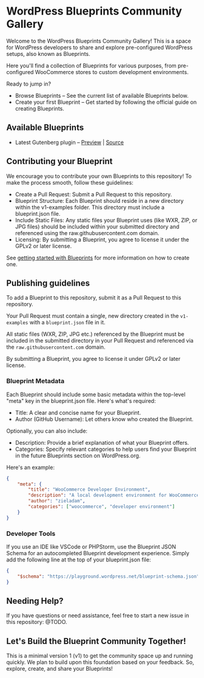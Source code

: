 # WordPress Blueprints Community Gallery

Welcome to the WordPress Blueprints Community Gallery!
This is a space for WordPress developers to share and explore pre-configured WordPress setups, also known as Blueprints.

Here you'll find a collection of Blueprints for various purposes, from pre-configured WooCommerce stores to custom development environments.

Ready to jump in?

* Browse Blueprints – See the current list of available Blueprints below.
* Create your first Blueprint – Get started by following the official guide on creating Blueprints.

## Available Blueprints

* Latest Gutenberg plugin – [Preview](https://playground.wordpress.net/?blueprint-url=https://raw.githubusercontent.com/adamziel/blueprints/trunk/v1-examples/latest-gutenberg/blueprint.json) | [Source](https://github.com/adamziel/blueprints/blob/trunk/v1-examples/latest-gutenberg/blueprint.json)


## Contributing your Blueprint

We encourage you to contribute your own Blueprints to this repository! To make the process smooth, follow these guidelines:

* Create a Pull Request: Submit a Pull Request to this repository.
* Blueprint Structure: Each Blueprint should reside in a new directory within the v1-examples folder. This directory must include a blueprint.json file.
* Include Static Files: Any static files your Blueprint uses (like WXR, ZIP, or JPG files) should be included within your submitted directory and referenced using the raw.githubusercontent.com domain.
* Licensing: By submitting a Blueprint, you agree to license it under the GPLv2 or later license.

See [getting started with Blueprints](https://w.org/@TODO) for more information on how to create one.

## Publishing guidelines

To add a Blueprint to this repository, submit it as a Pull Request to this repository.

Your Pull Request must contain a single, new directory created in the `v1-examples` with a `blueprint.json` file in it.

All static files (WXR, ZIP, JPG etc.) referenced by the Blueprint must be included in the submitted directory in your Pull Request and referenced via the `raw.githubusercontent.com` domain.

By submitting a Blueprint, you agree to license it under GPLv2 or later license.

### Blueprint Metadata

Each Blueprint should include some basic metadata within the top-level "meta" key in the blueprint.json file. Here's what's required:

* Title: A clear and concise name for your Blueprint.
* Author (GitHub Username): Let others know who created the Blueprint.

Optionally, you can also include:

* Description: Provide a brief explanation of what your Blueprint offers.
* Categories: Specify relevant categories to help users find your Blueprint in the future Blueprints section on WordPress.org.

Here's an example:

```json
{
    "meta": {
        "title": "WooCommerce Developer Environment",
        "description": "A local development environment for WooCommerce that includes WP-CLI.",
        "author": "zieladam",
        "categories": ["woocommerce", "developer environment"]
    }
}
```

### Developer Tools

If you use an IDE like VSCode or PHPStorm, use the Blueprint JSON Schema for an autocompleted Blueprint development experience. Simply add the following line at the top of your blueprint.json file:

```json
{
    "$schema": "https://playground.wordpress.net/blueprint-schema.json"
}
```

## Needing Help?

If you have questions or need assistance, feel free to start a new issue in this repository: @TODO.

## Let's Build the Blueprint Community Together!

This is a minimal version 1 (v1) to get the community space up and running quickly. We plan to build upon this foundation based on your feedback. So, explore, create, and share your Blueprints!
